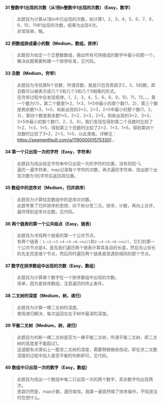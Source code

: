 #### 31 整数中1出现的次数（从1到n整数中1出现的次数）（Easy，数学）
> 此题目为计算从1到n中已出现的次数，如计算1，2，3，4，5，6，7，8，9，10，11中1出现的次数，结果为出现4次。  
非常简单，略。

#### 32 把数组排成最小的数（Medium，数组，排序）
> 此题目为给定一个正整数数组，输出所有可拼接成的数字中最小的那一个。   
解决此题需要构建一个排序标准，见代码。

#### 33 丑数（Medium，穷举）
> 此题目为寻找第N个丑数，所谓丑数，就是只包含质因子2，3，5的数，即丑数可以被表示成几个2和几个3和几个5相乘的形式。  
在穷举过程中会发现规律，1，2，3，4，5，6，8，9，10，11，13，，，第一个数为{1}，第二个数是1×2，1×3，1×5中最小的那个数{1，2}，第三个数是剩余数1×3，1×5，和新出现的2×2，2×3，2×5中最小的那个数{1，2，3}，第四个数是剩余数1×5，2×2，2×3，2×5，和新出现的3×2，3×3，3×5中最小的那个数{1，2，3，4}，我们发现在得到第二个丑数时比较了1×2，1×3，1×5，得到第三个丑数时比较了2×2，1×3，1×5，得到第四个丑数时比较了3×2，2×3，1×5，以此类推。详解见：https://segmentfault.com/a/1190000015753301 。

#### 34 第一个只出现一次的字符（Easy，字符串）
> 此题目为找出给定字符串中只出现一次的字符的位置，没有则扣-1。  
遍历一遍字符串，map记录每个字符的次数，再次遍历字符串，找出那个出现次数为1的字符后返回其位置。

#### 35 数组中的逆序对（Medium，归并排序）
> 此题目为计算给定数组中的逆序对对数。  
此题考察了归并排序的思想，向下拆分至二元，排序，计数，再向上合并，最终得到逆序对总数。见代码。

#### 36 两个链表的第一个公共结点（Easy，链表）
> 此题目为寻找两个链表的第一个公共节点。   
有两个链表：`1->2->3->4->5->6->null`和`2->4->5->6->null`，它们的第一个公共节点是4，首先我们遍历两个链表计算其各自的长度，然后先让较长的先走完差值个节点，然后同时遍历两个链表直至遇到相同的那个节点。

#### 37 数字在排序数组中出现的次数（Easy，数组）
> 此题目为计算某个数字在一个排序数组中出现的次数。  
简单，因为是排序数组，注意遍历的终止条件。

#### 38 二叉树的深度（Medium，树，递归）
> 此题目为计算一棵二叉树的深度。  
使用递归解决，每次返回左右子树中最深的深度。   

#### 39 平衡二叉树（Medium，树，递归）
> 此题目为判断一棵二叉树是否为一棵平衡二叉树，所谓平衡二叉树，即二叉树的高度差不能超过1。  
这道题有点类似上一题求二叉树的深度，需要稍微做些改动，即在求二叉数深度的过程中加入是否平衡的判断即可。见代码。

#### 40 数组中只出现一次的数字（Easy，数组）
> 此题目为找出一个数组中唯二只出现一次的两个数字，其余数字均出现两次。  
思路仍然是，map计数，遍历查找，我第一遍竟然做了排序操作，不知道当时在想什么。
 
